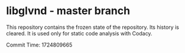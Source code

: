 # libglvnd - master branch

This repository contains the frozen state of the repository.
Its history is cleared. It is used only for static code
analysis with Codacy.

Commit Time: 1724809665